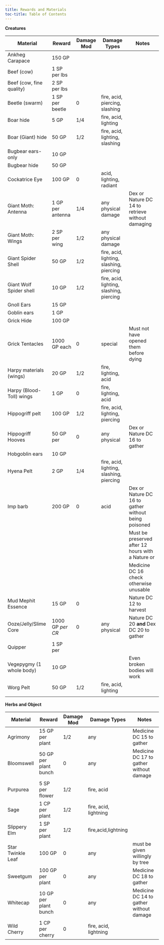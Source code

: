 ```yaml
---
title: Rewards and Materials
toc-title: Table of Contents
---
```


**Creatures**

| Material                 | Reward           | Damage Mod | Damage Types                             | Notes                                                |
|--------------------------|------------------|------------|------------------------------------------|------------------------------------------------------|
| Ankheg Carapace          | 150 GP           |            |                                          |                                                      |
| Beef (cow)               | 1 SP per lbs     |            |                                          |                                                      |
| Beef (cow, fine quality) | 2 SP per lbs     |            |                                          |                                                      |
| Beetle (swarm)           | 1 SP per beetle  | 0          | fire, acid, piercing, slashing           |                                                      |
| Boar hide                | 5 GP             | 1/4        | fire, acid, lighting                     |                                                      |
| Boar (Giant) hide        | 50 GP            | 1/2        | fire, acid, lighting, slashing           |                                                      |
| Bugbear ears-only        | 10 GP            |            |                                          |                                                      |
| Bugbear hide             | 50 GP            |            |                                          |                                                      |
| Cockatrice Eye           | 100 GP           | 0          | acid, lighting, radiant                  |                                                      |
| Giant Moth: Antenna      | 1 GP per antenna | 1/4        | any physical damage                      | Dex or Nature DC 14 to retrieve without damaging     |
| Giant Moth: Wings        | 2 SP per wing    | 1/2        | any physical damage                      |                                                      |
| Giant Spider Shell       | 50 GP            | 1/2        | fire, acid, lighting, slashing, piercing |                                                      |
| Giant Wolf Spider shell  | 10 GP            | 1/2        | fire, acid, lighting, slashing, piercing |                                                      |
| Gnoll Ears               | 15 GP            |            |                                          |                                                      |
| Goblin ears              | 1 GP             |            |                                          |                                                      |
| Grick Hide               | 100 GP           |            |                                          |                                                      |
| Grick Tentacles          | 1000 GP each     | 0          | special                                  | Must not have opened them before dying               |
| Harpy materials (wings)  | 20 GP            | 1/2        | fire, lighting, acid                     |                                                      |
| Harpy (Blood-Toll) wings | 1 GP             | 0          | fire, lighting, acid                     |                                                      |
| Hippogriff pelt          | 100 GP           | 1/2        | fire, acid, lighting, piercing           |                                                      |
| Hippogriff Hooves        | 50 GP per        | 0          | any physical                             | Dex or Nature DC 16 to gather                        |
| Hobgoblin ears           | 10 GP            |            |                                          |                                                      |
| Hyena Pelt               | 2 GP             | 1/4        | fire, acid, lighting, slashing, piercing |                                                      |
| Imp barb                 | 200 GP           | 0          | acid                                     | Dex or Nature DC 16 to gather without being poisoned |
|                          |                  |            |                                          | Must be preserved after 12 hours with a Nature or    |
|                          |                  |            |                                          | Medicine DC 16 check otherwise unusable              |
| Mud Mephit Essence       | 15 GP            | 0          |                                          | Nature DC 12 to harvest                              |
| Ooze/Jelly/Slime Core    | 1000 GP *per CR* | 0          | any physical                             | Nature DC 20 **and** Dex DC 20 to gather             |
| Quipper                  | 1 SP per         |            |                                          |                                                      |
| Vegepygmy (1 whole body) | 10 GP            |            |                                          | Even broken bodies will work                         |
| Worg Pelt                | 50 GP            | 1/2        | fire, acid, lighting                     |                                                      |
|                          |                  |            |                                          |                                                      |



**Herbs and Object**

| Material          | Reward                | Damage Mod | Damage Types          | Notes                                   |
|-------------------|-----------------------|------------|-----------------------|-----------------------------------------|
| Agrimony          | 15 GP per plant       | 1/2        | any                   | Medicine DC 15 to gather                |
| Bloomswell        | 50 GP per plant bunch | 0          | any                   | Medicine DC 17 to gather without damage |
| Purpurea          | 5 SP per flower       | 1/2        | fire, acid            |                                         |
| Sage              | 1 CP per plant        | 1/2        | fire, acid, lightning |                                         |
| Slippery Elm      | 1 SP per plant        | 1/2        | fire,acid,lightning   |                                         |
| Star Twinkle Leaf | 100 GP                | 0          | any                   | must be given willingly by tree         |
| Sweetgum          | 100 GP per plant      | 0          | any                   | Medicine DC 18 to gather                |
| Whitecap          | 10 GP per plant bunch | 0          | any                   | Medicine DC 14 to gather without damage |
| Wild Cherry       | 1 CP per cherry       | 0          | fire, acid, lightning |                                         |
